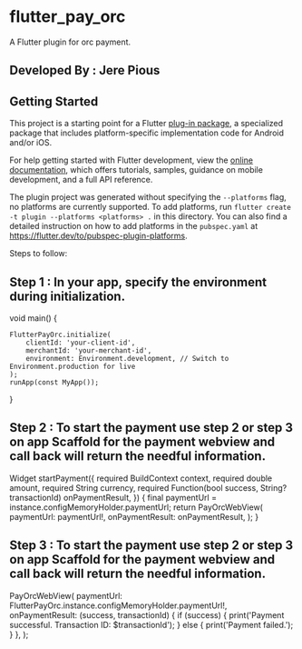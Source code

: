 # flutter_pay_orc

A Flutter plugin for orc payment.

## Developed By : Jere Pious

## Getting Started

This project is a starting point for a Flutter
[plug-in package](https://flutter.dev/to/develop-plugins),
a specialized package that includes platform-specific implementation code for
Android and/or iOS.

For help getting started with Flutter development, view the
[online documentation](https://docs.flutter.dev), which offers tutorials,
samples, guidance on mobile development, and a full API reference.

The plugin project was generated without specifying the `--platforms` flag, no platforms are currently supported.
To add platforms, run `flutter create -t plugin --platforms <platforms> .` in this directory.
You can also find a detailed instruction on how to add platforms in the `pubspec.yaml` at https://flutter.dev/to/pubspec-plugin-platforms.

Steps to follow:

## Step 1 : In your app, specify the environment during initialization.

void main() { 

    FlutterPayOrc.initialize(
        clientId: 'your-client-id',
        merchantId: 'your-merchant-id',
        environment: Environment.development, // Switch to Environment.production for live
    );
    runApp(const MyApp());
}

## Step 2 : To start the payment use step 2 or step 3 on app Scaffold for the payment webview and call back will return the needful information.

Widget startPayment({
    required BuildContext context,
    required double amount,
    required String currency,
    required Function(bool success, String? transactionId) onPaymentResult,
    }) {
        final paymentUrl = instance.configMemoryHolder.paymentUrl;
        return PayOrcWebView(
        paymentUrl: paymentUrl!,
        onPaymentResult: onPaymentResult,
    );
}

## Step 3 : To start the payment use step 2 or step 3 on app Scaffold for the payment webview and call back will return the needful information.

PayOrcWebView(
    paymentUrl: FlutterPayOrc.instance.configMemoryHolder.paymentUrl!,
    onPaymentResult: (success, transactionId) {
        if (success) {
            print('Payment successful. Transaction ID: $transactionId');
        } else {
            print('Payment failed.');
        }
    },
);
